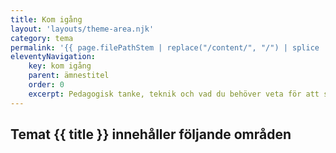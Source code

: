 ```yaml
---
title: Kom igång
layout: 'layouts/theme-area.njk'
category: tema
permalink: '{{ page.filePathStem | replace("/content/", "/") | splice | slugUrl }}'
eleventyNavigation:
    key: kom igång
    parent: ämnestitel
    order: 0
    excerpt: Pedagogisk tanke, teknik och vad du behöver veta för att skapa din egen kurs
---
```


## Temat {{ title }} innehåller följande områden
